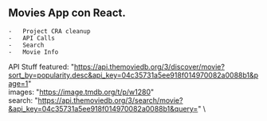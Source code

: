 ## Movies App con React.

    -   Project CRA cleanup
    -   API Calls
    -   Search
    -   Movie Info

API Stuff
featured: "https://api.themoviedb.org/3/discover/movie?sort_by=popularity.desc&api_key=04c35731a5ee918f014970082a0088b1&page=1" \
images: "https://image.tmdb.org/t/p/w1280" \
search: "https://api.themoviedb.org/3/search/movie?&api_key=04c35731a5ee918f014970082a0088b1&query=" \
